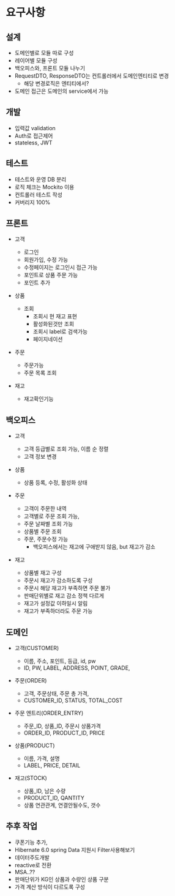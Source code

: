# 요구사항

## 설계
- 도메인별로 모듈 따로 구성
- 레이어별 모듈 구성
- 백오피스와, 프론트 모듈 나누기
- RequestDTO, ResponseDTO는 컨트롤러에서 도메인엔티티로 변경
  - 해당 변경로직은 엔티티에서?
- 도메인 접근은 도메인의 service에서 가능


## 개발
- 입력값 validation
- Auth로 접근제어
- stateless, JWT

## 테스트
- 테스트와 운영 DB 분리
- 로직 체크는 Mockito 이용
- 컨트롤러 테스트 작성
- 커버리지 100%

## 프론트
- 고객
  - 로그인
  - 회원가입, 수정 가능
  - 수정페이지는 로그인시 접근 가능
  - 포인트로 상품 주문 가능
  - 포인트 추가 


- 상품
  - 조회
    - 조회시 현 재고 표현 
    - 활성화된것만 조회
    - 조회시 label로 검색가능
    - 페이지네이션


- 주문
  - 주문가능
  - 주문 목록 조회


- 재고
  - 재고확인기능

## 백오피스
- 고객
  - 고객 등급별로 조회 가능, 이름 순 정렬
  - 고객 정보 변경


- 상품
  - 상품 등록, 수정, 활성화 상태


- 주문
  - 고객이 주문한 내역
  - 고객별로 주문 조회 가능,
  - 주문 날짜별 조회 가능
  - 상품별 주문 조회
  - 주문, 주문수정 가능
    - 백오피스에서는 재고에 구애받지 않음, but 재고가 감소 


- 재고
  - 상품별 재고 구성
  - 주문시 재고가 감소하도록 구성
  - 주문시 해당 재고가 부족하면 주문 불가
  - 판매단위별로 재고 감소 정책 다르게
  - 재고가 설정값 이하일시 알림
  - 재고가 부족하더라도 주문 가능


## 도메인
- 고객(CUSTOMER)
   - 이름, 주소, 포인트, 등급, id, pw
   - ID, PW, LABEL, ADDRESS, POINT, GRADE, 

- 주문(ORDER)
   - 고객, 주문상태, 주문 총 가격,
   - CUSTOMER_ID, STATUS, TOTAL_COST

- 주문 엔트리(ORDER_ENTRY)
   - 주문_ID, 상품_ID, 주문시 상품가격
   - ORDER_ID, PRODUCT_ID, PRICE 

- 상품(PRODUCT)
   - 이름, 가격, 설명
   - LABEL, PRICE, DETAIL

- 재고(STOCK)
  - 상품_ID, 남은 수량
  - PRODUCT_ID, QANTITY
  - 상품 연관관계, 연결안될수도, 갯수

## 추후 작업
- 쿠폰기능 추가, 
- Hibernate 6.0 spring Data 지원시 Filter사용해보기
- 데이터주도개발
- reactive로 전환
- MSA..??
- 판매단위가 KG인 상품과 수량인 상품 구분
- 가격 계산 방식이 다르도록 구성